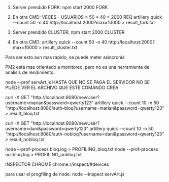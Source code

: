 1. Server prendido FORK:
npm start 2000 FORK
2. En otra CMD:
VECES - USUARIOS = 50 * 40 = 2000 REQ
artillery quick --count 50 -n 40 http://localhost:2000?max=10000 > result_fork.txt

1. Server prendido CLUSTER:
npm start 2000 CLUSTER
2. En otra CMD:
artillery quick --count 50 -n 40 http://localhost:2000?max=10000 > result_cluster.txt



Para ser esto aun mas rapido, se puede meter asincronia


PM2 está mas orientado a monitoreo, pero no es una herramienta de analisis de rendimiento.

node --prof servArt.js 
HASTA QUE NO SE PAGA EL SERVIDOR NO SE PUEDE VER EL ARCHIVO QUE ESTE COMANDO CREA

curl -X GET "http://localhost:8080/newUser?username=marian&password=qwerty123"
artillery quick --count 10 -n 50 "http://localhost:8080/auth-bloq?username=marian&password=qwerty123" > result_bloq.txt


curl -X GET "http://localhost:8080/newUser?username=dani&password=qwerty123"
artillery quick --count 10 -n 50 "http://localhost:8080/auth-nobloq?username=dani&password=qwerty123" > result_nobloq.txt


node --prof-process bloq.log > PROFILING_bloq.txt
node --prof-process no-bloq.log > PROFILING_nobloq.txt

INSPECTOR CHROME
chrome://inspect/#devices

para usar el progfiling de node:
node --inspect servArt.js




